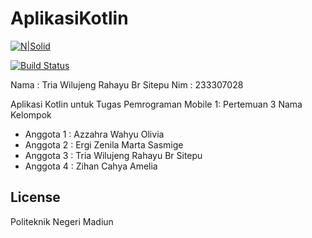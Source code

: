 # AplikasiKotlin

[![N|Solid](https://cldup.com/dTxpPi9lDf.thumb.png)](https://nodesource.com/products/nsolid)

[![Build Status](https://travis-ci.org/joemccann/dillinger.svg?branch=master)](https://travis-ci.org/joemccann/dillinger)

Nama : Tria Wilujeng Rahayu Br Sitepu
Nim  : 233307028

Aplikasi Kotlin untuk Tugas Pemrograman Mobile 1: Pertemuan 3 Nama Kelompok

- Anggota 1 : Azzahra Wahyu Olivia
- Anggota 2 : Ergi Zenila Marta Sasmige
- Anggota 3 : Tria Wilujeng Rahayu Br Sitepu
- Anggota 4 : Zihan Cahya Amelia


## License

Politeknik Negeri Madiun
